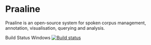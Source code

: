# Praaline

Praaline is an open-source system for spoken corpus management, annotation, visualisation, querying and analysis.

Build Status
Windows [![Build status](https://ci.appveyor.com/api/projects/status/y8ojdmyl5578i51t?svg=true)](https://ci.appveyor.com/project/praaline/praaline)
